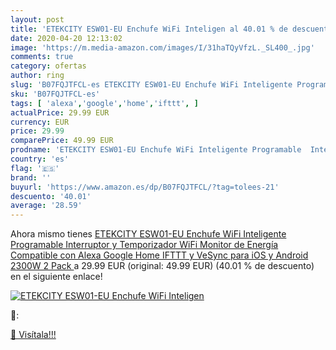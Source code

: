 ```yaml
---
layout: post
title: 'ETEKCITY ESW01-EU Enchufe WiFi Inteligen al 40.01 % de descuento'
date: 2020-04-20 12:13:02
image: 'https://m.media-amazon.com/images/I/31haTQyVfzL._SL400_.jpg'
comments: true
category: ofertas
author: ring
slug: 'B07FQJTFCL-es ETEKCITY ESW01-EU Enchufe WiFi Inteligente Programable...'
sku: 'B07FQJTFCL-es'
tags: [ 'alexa','google','home','ifttt', ]
actualPrice: 29.99 EUR
currency: EUR
price: 29.99
comparePrice: 49.99 EUR
prodname: 'ETEKCITY ESW01-EU Enchufe WiFi Inteligente Programable  Interruptor y Temporizador WiFi  Monitor de Energía  Compatible con Alexa  Google Home  IFTTT y VeSync para iOS y Android  2300W  2 Pack '
country: 'es'
flag: '🇪🇸'
brand: ''
buyurl: 'https://www.amazon.es/dp/B07FQJTFCL/?tag=tolees-21'
descuento: '40.01'
average: '28.59'
---
```


Ahora mismo tienes [ETEKCITY ESW01-EU Enchufe WiFi Inteligente Programable  Interruptor y Temporizador WiFi  Monitor de Energía  Compatible con Alexa  Google Home  IFTTT y VeSync para iOS y Android  2300W  2 Pack ](https://www.amazon.es/dp/B07FQJTFCL/?tag=tolees-21) a 29.99 EUR (original: 49.99 EUR) (40.01 %  de descuento) en el siguiente enlace!

[![ETEKCITY ESW01-EU Enchufe WiFi Inteligen](https://m.media-amazon.com/images/I/31haTQyVfzL._SL400_.jpg)](https://www.amazon.es/dp/B07FQJTFCL/?tag=tolees-21)

🔎:


[🛒 Visítala!!!](https://www.amazon.es/dp/B07FQJTFCL/?tag=tolees-21)
